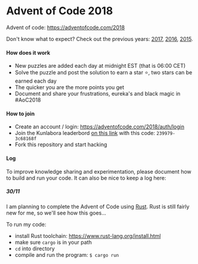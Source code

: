 # Advent of Code 2018

Advent of code: https://adventofcode.com/2018

Don't know what to expect? Check out the previous years: [2017](https://adventofcode.com/2017), [2016](https://adventofcode.com/2016), [2015](https://adventofcode.com/2015).

#### How does it work

- New puzzles are added each day at midnight EST (that is 06:00 CET)
- Solve the puzzle and post the solution to earn a star :star:,​ two stars can be earned each day
- The quicker you are the more points you get
- Document and share your frustrations, eureka's and black magic in #AoC2018

#### How to join

- Create an account / login: https://adventofcode.com/2018/auth/login
- Join the Kunlabora leaderbord [on this link](https://adventofcode.com/2018/leaderboard/private) with this code: `239979-3c68168f`
- Fork this repository and start hacking

#### Log

To improve knowledge sharing and experimentation, please document how to build and run your code. It can also be nice to keep a log here:

##### 30/11

I am planning to complete the Advent of Code using [Rust](https://www.rust-lang.org/). Rust is still fairly new for me, so we'll see how this goes...

To run my code:
- install Rust toolchain: https://www.rust-lang.org/install.html
- make sure `cargo` is in your path
- `cd` into directory
- compile and run the program: `$ cargo run`
